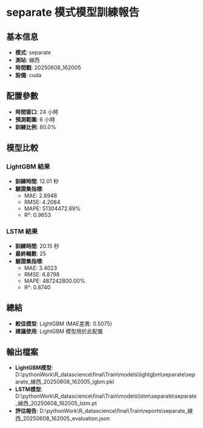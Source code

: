 
# separate 模式模型訓練報告

## 基本信息
- **模式**: separate
- **測站**: 線西
- **時間戳**: 20250608_162005
- **設備**: cuda

## 配置參數
- **時間窗口**: 24 小時
- **預測範圍**: 6 小時
- **訓練比例**: 80.0%

## 模型比較

### LightGBM 結果

- **訓練時間**: 12.01 秒
- **驗證集指標**:
  - MAE: 2.8948
  - RMSE: 4.2084
  - MAPE: 51304472.69%
  - R²: 0.9653

### LSTM 結果

- **訓練時間**: 20.15 秒
- **最終輪數**: 25
- **驗證集指標**:
  - MAE: 3.4023
  - RMSE: 6.8798
  - MAPE: 487242800.00%
  - R²: 0.8740

## 總結

- **較佳模型**: LightGBM (MAE差異: 0.5075)
- **建議使用**: LightGBM 模型用於此配置


## 輸出檔案
- **LightGBM模型**: D:\pythonWork\R_datascience\final\Train\models\lightgbm\separate\separate_線西_20250608_162005_lgbm.pkl
- **LSTM模型**: D:\pythonWork\R_datascience\final\Train\models\lstm\separate\separate_線西_20250608_162005_lstm.pt
- **評估報告**: D:\pythonWork\R_datascience\final\Train\reports\separate_線西_20250608_162005_evaluation.json
